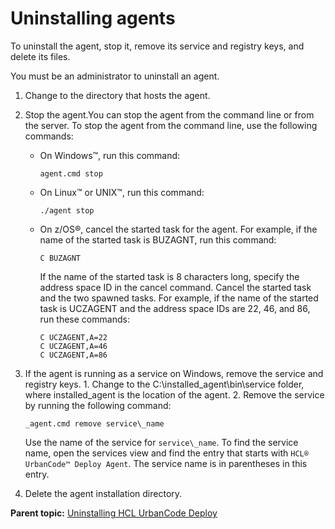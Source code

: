# Uninstalling agents

To uninstall the agent, stop it, remove its service and registry keys, and delete its files.

You must be an administrator to uninstall an agent.

1.   Change to the directory that hosts the agent. 
2.  Stop the agent.You can stop the agent from the command line or from the server. To stop the agent from the command line, use the following commands:
    -   On Windows™, run this command:

        ```
        agent.cmd stop
        ```

    -   On Linux™ or UNIX™, run this command:

        ```
        ./agent stop
        ```

    -   On z/OS®, cancel the started task for the agent. For example, if the name of the started task is BUZAGNT, run this command:

        ```
        C BUZAGNT
        ```

        If the name of the started task is 8 characters long, specify the address space ID in the cancel command. Cancel the started task and the two spawned tasks. For example, if the name of the started task is UCZAGENT and the address space IDs are 22, 46, and 86, run these commands:

        ```
        C UCZAGENT,A=22
        C UCZAGENT,A=46
        C UCZAGENT,A=86
        ```

3.   If the agent is running as a service on Windows, remove the service and registry keys. 
    1.   Change to the C:\\installed\_agent\\bin\\service folder, where installed\_agent is the location of the agent. 
    2.   Remove the service by running the following command: 

        ```
        _agent.cmd remove service\_name
        ```

        Use the name of the service for `service\_name`. To find the service name, open the services view and find the entry that starts with `HCL® UrbanCode™ Deploy Agent`. The service name is in parentheses in this entry.

4.  Delete the agent installation directory.

**Parent topic:** [Uninstalling HCL UrbanCode Deploy](../../com.udeploy.install.doc/topics/uninstall_ch.md)


